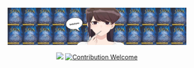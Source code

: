 

<p align="center"><img src="./github.png" width="80%"/></p>
<p align="center">
<a href="#license"><img src="https://img.shields.io/github/license/sourcerer-io/hall-of-fame.svg?colorB=ff0000"></a> <a href="#"><img src="https://img.shields.io/badge/Contribution-welcome-brightgreen.svg" alt="Contribution Welcome"></a>

</p>
